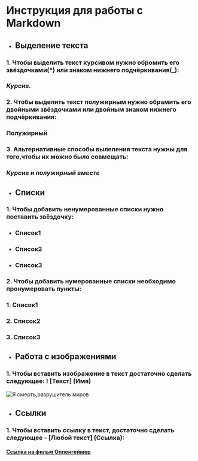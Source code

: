 # **Инструкция для работы с Markdown**

* ## Выделение текста

### 1. Чтобы выделить текст курсивом нужно обромить его звёздочками(*) или знаком нижнего подчёркивания(_):

### *Курсив.*

### 2. Чтобы выделить текст полужирным нужно обрамить его двойными звёздочками или двойным знаком нижнего подчёркивания:
###  **Полужирный**

### 3. Альтернативные способы вылеления текста нужны для того,чтобы их можно было совмещать:

### _Курсив и **полужирный** вместе_

* ## Списки
### 1. Чтобы добавить ненумерованные списки нужно поставить звёздочку:

* ### Список1
* ### Список2
* ### Список3
### 2. Чтобы добавить нумерованные списки необходимо пронумеровать пункты:
### 1. Список1
### 2. Список2
### 3. Список3
* ## Работа с изображениями

### 1. Чтобы вставить изображение в текст достаточно сделать следующее: ! [Текст] (Имя)
![Я смерть,разрушитель миров](actor-in-hat-in-fire-and-fog-oppenheimer-movie-poster-wallpaper-2560x2048_33.jpg)
* ## Ссылки

### 1. Чтобы вставить ссылку в текст, достаточно сделать следующее - [Любой текст] (Ссылка):

#### [Ссылка на фильм Оппенгеймер](https://lord-160.lordfilm1.biz/fils/41385-oppengejmer-2023.html "Лучший фильм года")